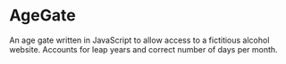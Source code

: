 # AgeGate
An age gate written in JavaScript to allow access to a fictitious alcohol website.  Accounts for leap years and correct number
of days per month.
